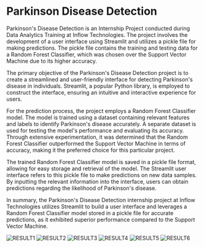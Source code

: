 # Parkinson Disease Detection
Parkinson's Disease Detection is an Internship Project conducted during Data Analytics Training at Inflow Technologies. The project involves the development of a user interface using Streamlit and utilizes a pickle file for making predictions. The pickle file contains the training and testing data for a Random Forest Classifier, which was chosen over the Support Vector Machine due to its higher accuracy.

The primary objective of the Parkinson's Disease Detection project is to create a streamlined and user-friendly interface for detecting Parkinson's disease in individuals. Streamlit, a popular Python library, is employed to construct the interface, ensuring an intuitive and interactive experience for users.

For the prediction process, the project employs a Random Forest Classifier model. The model is trained using a dataset containing relevant features and labels to identify Parkinson's disease accurately. A separate dataset is used for testing the model's performance and evaluating its accuracy. Through extensive experimentation, it was determined that the Random Forest Classifier outperformed the Support Vector Machine in terms of accuracy, making it the preferred choice for this particular project.

The trained Random Forest Classifier model is saved in a pickle file format, allowing for easy storage and retrieval of the model. The Streamlit user interface refers to this pickle file to make predictions on new data samples. By inputting the relevant information into the interface, users can obtain predictions regarding the likelihood of Parkinson's disease.

In summary, the Parkinson's Disease Detection internship project at Inflow Technologies utilizes Streamlit to build a user interface and leverages a Random Forest Classifier model stored in a pickle file for accurate predictions, as it exhibited superior performance compared to the Support Vector Machine.

![RESULT1](https://github.com/Hetvi-Nilesh-Natvarlal/Parkinson-Disease-Detection/assets/82942652/0e49c160-913e-4cf6-ae95-1efc04831ef5)
![RESULT2](https://github.com/Hetvi-Nilesh-Natvarlal/Parkinson-Disease-Detection/assets/82942652/757828a0-b881-437b-a147-b242611137f5)
![RESULT3](https://github.com/Hetvi-Nilesh-Natvarlal/Parkinson-Disease-Detection/assets/82942652/4973a834-f617-436c-9030-bfeae2056a16)
![RESULT4](https://github.com/Hetvi-Nilesh-Natvarlal/Parkinson-Disease-Detection/assets/82942652/80e6017c-d0bc-47d0-be92-5d1adc929b8e)
![RESULT5](https://github.com/Hetvi-Nilesh-Natvarlal/Parkinson-Disease-Detection/assets/82942652/79f06785-f6f4-47ca-8c91-408c74bfe88f)
![RESULT6](https://github.com/Hetvi-Nilesh-Natvarlal/Parkinson-Disease-Detection/assets/82942652/fb4139d5-8897-43e9-a2ee-98a9c5651e46)
